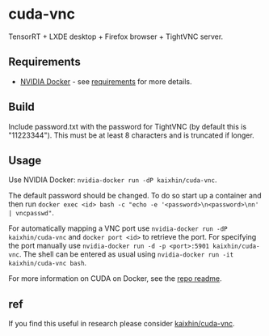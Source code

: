 cuda-vnc
========
TensorRT + LXDE desktop + Firefox browser + TightVNC server.

Requirements
------------

- [NVIDIA Docker](https://github.com/NVIDIA/nvidia-docker) - see [requirements](https://github.com/NVIDIA/nvidia-docker/wiki/CUDA#requirements) for more details.

Build
-----
Include password.txt with the password for TightVNC (by default this is "11223344"). This must be at least 8 characters and is truncated if longer.

Usage
-----
Use NVIDIA Docker: ``nvidia-docker run -dP kaixhin/cuda-vnc``.

The default password should be changed. To do so start up a container and then run `docker exec <id> bash -c "echo -e '<password>\n<password>\nn' | vncpasswd"`.

For automatically mapping a VNC port use ``nvidia-docker run -dP kaixhin/cuda-vnc`` and `docker port <id>` to retrieve the port.
For specifying the port manually use ``nvidia-docker run -d -p <port>:5901 kaixhin/cuda-vnc``.
The shell can be entered as usual using ``nvidia-docker run -it kaixhin/cuda-vnc bash``.

For more information on CUDA on Docker, see the [repo readme](https://github.com/Kaixhin/dockerfiles#cuda).

ref
--------
If you find this useful in research please consider [kaixhin/cuda-vnc](https://github.com/Kaixhin/dockerfiles).